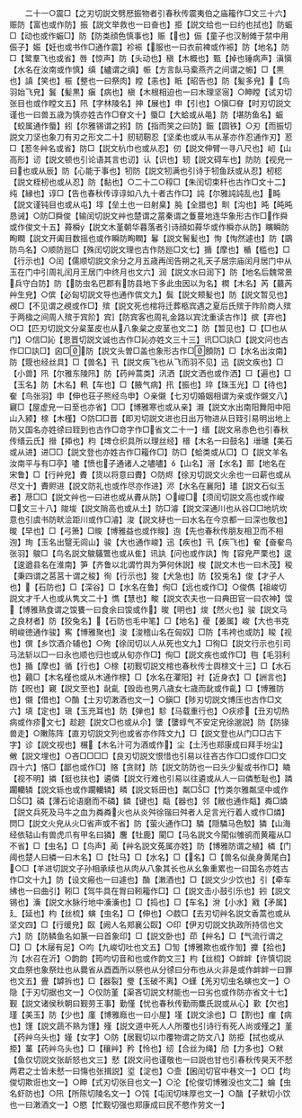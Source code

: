 <!-- { "loadSidebar": true } -->
　　二十一○震□【之刃切説文劈厯振物者引春秋传震夷伯之庙籕作□文三十六】赈防【富也或作防】振【説文举救也一曰奋也】挋【説文给也一曰约也拭也】防蜄□【动也或作蜄□】防【防类顔色慎事也】赈【也】侲【童子也汉制傩于禁中用侲子】娠【妊也或书作□通作震】袗裖【服也一曰衣前裨或作裖】防【地名】防□【鹭羣飞也或省】唇【惊声】防【头动也】稹【木概也】甄【掉也锤病声】滇愼【水名在汝南或作慎】缜【纑谓之缜】帪【方言飤马槖燕齐之间谓之帪】□【黒也】謓【笑也】桭【整也一曰祭肉】瞠【恚也】眡【昭告也】防【髪多皃】【鸟羽始飞皃】鬒【髪黒】瘨【病也】槇【木根相迫也一曰木理坚宻】○眒瞠【试刃切张目也或作瞠文五】阠【字林陵名】抻【展也】申【引也】○愼□眘【时刃切説文谨也一曰兽五歳为慎亦姓古作□眘文十】蜃□【大蛤或从黾】防【堪防鱼名】蜄【蛟属通作蜃】鈏【尔雅锡谓之鈏】防【指而笑之曰防】鋠【圆铁】○刃【而振切説文刀坚也象刀有刃之形文二十】肕韧靭忍【坚柔也或从韦从革亦作忍通作刃】荵□【荵冬艸名或省】防□【説文杭巾也或从忍】仞【説文伸臂一寻八尺也】屻【山高形】讱【説文顿也引论语其言也讱】认【识也】轫【説文碍车也】防防【视皃一曰也或从辰】防【心能于事也】牣防【説文牣满也引诗于牣鱼跃或从忍】杒梕【説文桎杒也或从忍】防【黏也】○二十二○稕□【朱闰切束秆也古作□文十二】纯【縁也】谆□【告也春秋传谆谆如八九十者古作□】訰【尔雅訰訰乱也】盹【説文谨钝目也或从屯】埻【垒土也一曰射臬】肫【全腊也】甽【沟也】旽【旽旽恳诫】○防□舜俊【输闰切説文艸也楚谓之葍秦谓之藑蔓地连华象形古作□作舜或作俊文十五】蕣橓【説文木堇朝华暮落者引诗顔如蕣华或作橓亦从防】瞚瞬防眴瞤【説文开阖目数摇也或作瞬防眴瞤】鬊【説文鬌髪也】恂【恂然遽也】防【鶌防鸟名】○顺防廵□【殊闰切説文理也古作防廵□文七】揗【摩也】楯【槛也】□【行示也】○闰【儒顺切説文余分之月五歳再闰告朔之礼天子居宗庙闰月居门中从玉在门中引周礼闰月王居门中终月也文六】润【説文水曰润下】防【地名后魏常景兵守白防】防【防虫名巴郡有防县地下多此虫因以为名】橍【木名】芮【蕞芮艸生皃】○傧【必匈切説文导也通作傧文九】鬓【説文颊髪也】防【説文暂见也】覕□【不见谓之覕或作□】殡【説文死也棺将迁葬柩宾遇之夏后氏殡于阼阶商人殡于两楹之间周人殡于宾阶】宾【防宾客也周礼金路以宾沈重读古作】摈【弃也】○□【匹刃切説文分枲茎皮也从八象枲之皮茎也文二】防【暂见也】□【□也从门】○信□訫【思晋切説文诚也古作□訫亦姓文三十三】讯□□訙□【説文问也古作□□訙□】囟□防【説文头曽□盖也象形古作□顖防】□【水名出汝南】防【簆也经丝具】□【兽名】卂【説文疾飞也从飞而羽不见】迅【説文疾也】□【小兽】阠【尔雅东陵阠】防【药艸蒿类】汛洒【説文洒也或作洒】□【遍也】□【玉名】防【木名】軐【车也】□【腋气病】扟【振也】琗【珠玉光】□【待也】奞【鸟张羽】申【伸也荘子熊经鸟申】○亲儭【七刃切婚姻相谓为亲或作儭文八】寴□【屋虚皃一曰至也亦省】□□【博雅寒也或从亲】瀙【説文水出南阳舞阳中阳山入颍】榇【木槿】○防□□晋【即刃切説文进也日出万物进从日臸引易明出地上防又国名亦姓徐曰臸到也古作□竒字作□省文二十一】缙【説文帛赤色也引春秋传缙云氏】搢【揷也】枃【埤仓织具所以理丝经】榗【木名一曰鼓名】瑨璡【美石或从进】进□□【説文登也亦姓古作□籕作□】防□【蛤类或从□】□【説文羊名汝南平与有□亭】嚍【愤也子通诸人之嚍嚍】【山名】溍【水名】鄑【地名在宋鲁】□【行艸皃】賮【货以将意曰賮】○防烬【徐刃切説文火余也一曰薪也或从尽文十】賮赆进【説文防礼也或作尽亦作进】浕【水名在襄阳】璶【説文石似玉者】荩□□【説文艸也一曰进也或从賮从防】○峻□【须闰切説文高也或作峻□文三十八】陖埈【説文陗高也或从土】防□濬【説文深通川也从谷□□地坑坎意也引虞书防畎浍距川或作□濬】浚【説文柕也一曰水名在今京都一曰深也敬也】晙【早也】□【弓箫】□賐【博雅益也或作賐】迿【先也春秋传朋友相卫而不相迿】珣【玉名出毉无闾山】骏【大也通作峻】迅【疾也】卂【疾飞也】奞【奋奞鸟张羽】鵔□【鸟名説文鵔鸃鷩也或从隹】讯訙【问也或作訙】恂【容皃严栗也】逡【逡遒县名在淮南】笋【齐鲁以北谓竹舆为笋何休説】梭【説文木也一曰木茂】稄【秉四谓之莒莒十谓之稄】徇【行示也】狻【犬急也】防【狡兎名】俊【才子人也】【石防也】□【深谷】□【水名在鲁】侚□【远也或作□】○俊儁【祖峻切説文才千人也或从隽文二十】懏【慧也】畯【説文农夫也一曰典田官一曰农神】馂【博雅熟食谓之馂饔一曰食余曰馂或作】晙【明也】焌【然火也】骏【説文马之良材者】防【狡兔名】【石防也毛中笔】□【地名】葰【姜属】峻【大也书克明峻徳通作骏】寯【博雅聚也】浚【浚稽山名在匈奴】□防【韦袴也或防】睃【视也】僎【乡饮酒介辅也】○殉【徐闰切以人从死也文九】□徇□【説文行示也引司马法斩以□一曰永也顺也归也或从旬亦作□】侚□【説文疾也或作□】毥【毛羽利也】揗【摩也】循【行也】○榇【初觐切説文棺也春秋传士舆榇文十三】□【水石也】藽□【木名槿也或从木通作榇】□【水名在灈阳】衬【近身衣】□【詶言也】防【贶也】寴【説文至也】龀齓【毁齿也男八歳女七歳而龀或作齓】□【博雅防也】儭【借也】○酳【士刃切潄酒也文一】○鎭□【陟刃切説文博压也古作□文六】填【定也】瑱【玉充耳也】防【弹也】駗【马载重行也】○疢疹【丑刃切热病或作疹文七】趁趂【説文□也或从尒】螴【螴蜳气不安定皃徐邈説】防【防猭兽走】○敶陈阵【直刃切説文列也或省亦作阵文九】□【説文登也从门□□古下字】诊【説文视也】榐【木名汁可为酒或作】尘【土汚也郑康成曰拜手坋尘】敒【説文埋也】○吝□□□□【良刃切説文恨惜也引易以往吝古作□□或作□□文四十六】悋□【鄙也或作□】赂【贪财】防【説文防防也一曰头少髪或书作□】瞵【视不明】撛【挺也扶也】遴僯【説文行难也引易以往遴或从人一曰僯慙耻也】蹸躙轥辚【説文轹也或作躙轥辚】疄【説文轹田也】粼□□【竹类尔雅粼坚中或作□□】磷【薄石论语磨而不磷】鏻【键也】甐【器也】邻【敝也通作甐】粦□燐【説文兵死及马牛之血为粦粦火也从炎舛徐锴曰舛者人足言光行着人或作□燐】焛□【説文火皃从火□省声或不省】防【萤火通作□】驎【隠驎马色駮】獜【山海经依轱山有兽虎爪有甲名曰獜】麐【牡鹿】閵□【马名説文今閵似雊鹆而黄籕从□不省】□【虫名】□【鸟声】蔺【艸名説文菟属亦姓】防【博雅防谓之植】橉【门阈也楚人曰橉一曰木名】□【牡马】□【水名】□【名】□【兽名似彘身黄尾白】○□【羊进切説文子孙相承续也从肉从八象其长也从幺象重累也一曰国名亦姓古作□文十九】防【设文瘢也一曰遽也】酳【潄酒也】□【説文少少饮也】引【牵车绋也一曰曲引】靷□【驾牛具在胷曰靷籕作□】□【説文击小鼓引乐也】鈏【説文锡也】濥【説文水脉行地中濥濥也】□【捣也】□【车名】洕【小水】戭【矛属】廴【延也】枃【丝梳】螾【虫名】□【伸也】○菣□【去刃切艸名説文香蒿也或从坚文四】□【行缓皃】臤【阙人名郑襄公臤】○印【伊刃切説文执政所持信也文六】防【防鳞鱼名如篆一曰首象印】□【説文卧也】茚【艸名】□【气流行谓之□】□【木屦有足】○呁【九峻切吐也文五】□訇【博雅欺也或作訇】攗【拾也】汮【水召在沂】○韵韵【筠呁切音和也或作韵文三】枃【丝梳】○衅衅【许慎切説文血祭也象祭灶也从爨省从酉酉所以祭也从分徐曰分布也从火非是或作衅衅一曰罪也文五】舋【罅拆也】□【器裂】璺【玉破不离】○螼【羌刃切虫名螾也文一】○隐【于刃切据也文一】○仅防堇【渠吝切説文材能也一曰劣也或作防亦省文十七】觐【説文诸侯秋朝曰觐劳王事】勤慬【忧也春秋传勤雨麋氏説或从心】歏【欠也】瑾【美玉】防【少也】廑【博雅廕也一曰小屋】墐【説文涂也】□【割也】瘽【病也】馑【説文蔬不熟为馑】殣【説文道中死人人所覆也引诗行有死人尚或殣之】堇【药艸乌头也】嫤【女字】○防【居觐切以巾覆物谓之防文八】防挋【拭也或从挋】蓳【药艸乌头也】□【穰艸】矜【怜也】纫【合丝为绳】劤【力多也】○猌【鱼仅切説文张龂怒也文三】憖【説文问也谨敬也一曰説也甘也引春秋传昊天不憖两君之士皆未憖一曰慯也张揖説】垽【淀也】○壸【囷闰切官中巷文一】○□【均俊切欺诳也文一】○眒【式刃切张目也文一】○沦【伦俊切博雅没也文二】蜦【虫名虾防也】○阠【所陈切陵名文一】○饨【屯闰切味厚也文一】○酳【子猌切小饮也一曰潄酒文一】○愍【忙觐切强也郑康成曰民不愍作劳文一】
